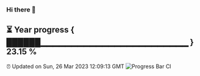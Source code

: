 ### Hi there 👋
⏳ Year progress { ██████▁▁▁▁▁▁▁▁▁▁▁▁▁▁▁▁▁▁▁▁▁▁▁▁ } 23.15 %
---
⏰ Updated on Sun, 26 Mar 2023 12:09:13 GMT
![Progress Bar CI](https://github.com/Moyi321/Moyi321/workflows/Progress%20Bar%20CI/badge.svg)
